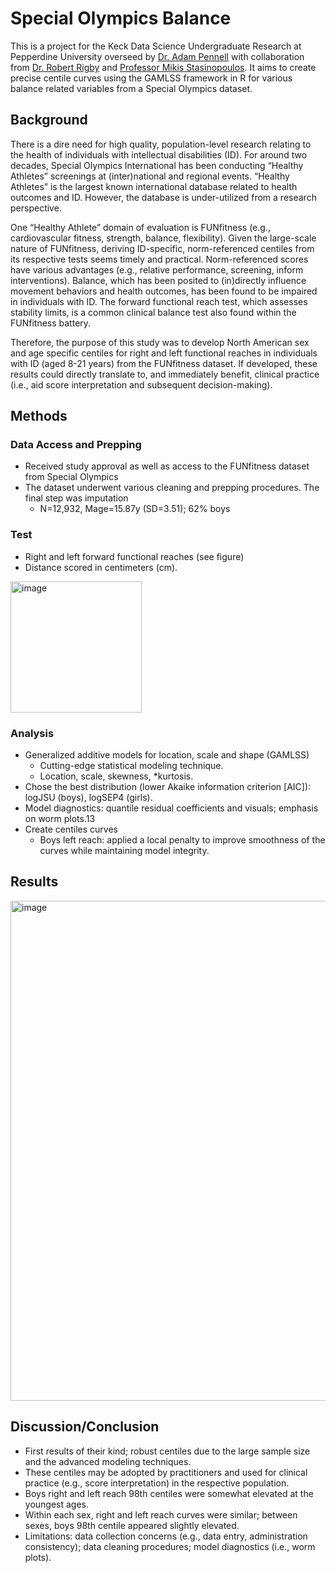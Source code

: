 # Special Olympics Balance
This is a project for the Keck Data Science Undergraduate Research at Pepperdine University overseed by [Dr. Adam Pennell](https://seaver.pepperdine.edu/academics/faculty/adam-pennell/) with collaboration from [Dr. Robert Rigby](https://www.londonmet.ac.uk/profiles/staff/robert-rigby/) and [Professor Mikis Stasinopoulos](https://scholar.google.com/citations?user=n9OHjHYAAAAJ&hl=en). It aims to create precise centile curves using the GAMLSS framework in R for various balance related variables from a Special Olympics dataset.

## Background
There is a dire need for high quality, population-level research relating to the health of individuals with intellectual disabilities (ID). For around two decades, Special Olympics International has been conducting “Healthy Athletes” screenings at (inter)national and regional events. “Healthy Athletes” is the largest known international database related to health outcomes and ID. However, the database is under-utilized from a research perspective. 

One “Healthy Athlete” domain of evaluation is FUNfitness (e.g., cardiovascular fitness, strength, balance, flexibility). Given the large-scale nature of FUNfitness, deriving ID-specific, norm-referenced centiles from its respective tests seems timely and practical. Norm-referenced scores have various advantages (e.g., relative performance, screening, inform interventions). Balance, which has been posited to (in)directly influence movement behaviors and health outcomes, has been found to be impaired in individuals with ID. The forward functional reach test, which assesses stability limits, is a common clinical balance test also found within the FUNfitness battery. 

Therefore, the purpose of this study was to develop North American sex and age specific centiles for right and left functional reaches in individuals with ID (aged 8-21 years) from the FUNfitness dataset. If developed, these results could directly translate to, and immediately benefit, clinical practice (i.e., aid score interpretation and subsequent decision-making). 


## Methods
### Data Access and Prepping
- Received study approval as well as access to the FUNfitness dataset from Special Olympics
- The dataset underwent various cleaning and prepping procedures. The final step was imputation
  - N=12,932, Mage=15.87y (SD=3.51); 62% boys

### Test
- Right and left forward functional reaches (see figure) 
- Distance scored in centimeters (cm).
<img width="210" alt="image" src="https://user-images.githubusercontent.com/100978347/181093649-8e8e046d-236e-4027-a87a-a6dfaf576408.png">

### Analysis
- Generalized additive models for location, scale and shape (GAMLSS)
  - Cutting-edge statistical modeling technique.
  - Location, scale, skewness, *kurtosis.
- Chose the best distribution (lower Akaike information criterion [AIC]): logJSU (boys), logSEP4 (girls).
- Model diagnostics: quantile residual coefficients and visuals; emphasis on worm plots.13
- Create centiles curves
  - Boys left reach: applied a local penalty to improve smoothness of the curves while maintaining model integrity.
  

## Results
<img width="800" alt="image" src="https://user-images.githubusercontent.com/100978347/181094078-53446550-ce0b-432e-afed-b73a955c0409.png">

## Discussion/Conclusion
- First results of their kind; robust centiles due to the large sample size and the advanced modeling techniques.
- These centiles may be adopted by practitioners and used for clinical practice (e.g., score interpretation) in the respective population. 
- Boys right and left reach 98th centiles were somewhat elevated at the youngest ages.
- Within each sex, right and left reach curves were similar; between sexes, boys 98th centile appeared slightly elevated.
- Limitations: data collection concerns (e.g., data entry, administration consistency); data cleaning procedures; model diagnostics (i.e., worm plots).




